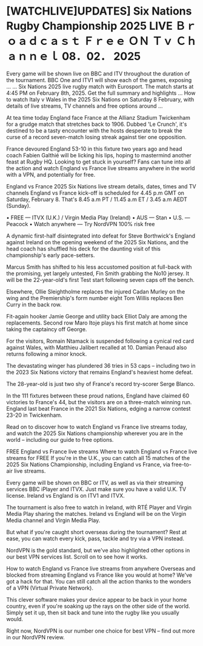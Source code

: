 # [WATCHLIVE]UPDATES] Six Nations Rugby Championship 2025 LIVE Ｂｒｏａｄｃａｓｔ Ｆｒｅｅ ＯＮ Ｔｖ Ｃｈａｎｎｅｌ 08．02． 2025

Every game will be shown live on BBC and ITV throughout the duration of the tournament. BBC One and ITV1 will show each of the games, exposing ... ... Six Nations 2025 live rugby match with Eurosport. The match starts at 4:45 PM on February 8th, 2025. Get the full summary and highlights ...  How to watch Italy v Wales in the 2025 Six Nations on Saturday 8 February, with details of live streams, TV channels and free options around ...

At tea time today England face France at the Allianz Stadium Twickenham for a grudge match that stretches back to 1906. Dubbed 'Le Crunch', it's destined to be a tasty encounter with the hosts desperate to break the curse of a record seven-match losing streak against tier one opposition.

France devoured England 53-10 in this fixture two years ago and head coach Fabien Galthié will be licking his lips, hoping to mastermind another feast at Rugby HQ. Looking to get stuck in yourself? Fans can tune into all the action and watch England vs France live streams anywhere in the world with a VPN, and potentially for free.

England vs France 2025 Six Nations live stream details, dates, times and TV channels
England vs France kick-off is scheduled for 4.45 p.m GMT on Saturday, February 8. That's 8.45 a.m PT / 11.45 a.m ET / 3.45 a.m AEDT (Sunday).

• FREE — ITVX (U.K.) / Virgin Media Play (Ireland)
• AUS — Stan
• U.S. — Peacock
• Watch anywhere — Try NordVPN 100% risk free

A dynamic first-half disintegrated into defeat for Steve Borthwick's England against Ireland on the opening weekend of the 2025 Six Nations, and the head coach has shuffled his deck for the daunting visit of this championship's early pace-setters.

Marcus Smith has shifted to his less accustomed position at full-back with the promising, yet largely untested, Fin Smith grabbing the No10 jersey. It will be the 22-year-old's first Test start following seven caps off the bench.

Elsewhere, Ollie Sleightholme replaces the injured Cadan Murley on the wing and the Premiership's form number eight Tom Willis replaces Ben Curry in the back row.

Fit-again hooker Jamie George and utility back Elliot Daly are among the replacements. Second row Maro Itoje plays his first match at home since taking the captaincy off George.

For the visitors, Romain Ntamack is suspended following a cynical red card against Wales, with Matthieu Jalibert recalled at 10. Damian Penaud also returns following a minor knock.

The devastating winger has plundered 36 tries in 53 caps – including two in the 2023 Six Nations victory that remains England's heaviest home defeat.

The 28-year-old is just two shy of France's record try-scorer Serge Blanco.

In the 111 fixtures between these proud nations, England have claimed 60 victories to France's 44, but the visitors are on a three-match winning run. England last beat France in the 2021 Six Nations, edging a narrow contest 23-20 in Twickenham.

Read on to discover how to watch England vs France live streams today, and watch the 2025 Six Nations championship wherever you are in the world – including our guide to free options.

FREE England vs France live streams
Where to watch England vs France live streams for FREE
If you're in the U.K., you can catch all 15 matches of the 2025 Six Nations Championship, including England vs France, via free-to-air live streams.

Every game will be shown on BBC or ITV, as well as via their streaming services BBC iPlayer and ITVX. Just make sure you have a valid U.K. TV license. Ireland vs England is on ITV1 and ITVX.

The tournament is also free to watch in Ireland, with RTÉ Player and Virgin Media Play sharing the matches. Ireland vs England will be on the Virgin Media channel and Virgin Media Play.

But what if you're caught short overseas during the tournament? Rest at ease, you can watch every kick, pass, tackle and try via a VPN instead.

NordVPN is the gold standard, but we've also highlighted other options in our best VPN services list. Scroll on to see how it works.

How to watch England vs France live streams from anywhere
Overseas and blocked from streaming England vs France like you would at home? We've got a hack for that. You can still catch all the action thanks to the wonders of a VPN (Virtual Private Network).

This clever software makes your device appear to be back in your home country, even if you're soaking up the rays on the other side of the world. Simply set it up, then sit back and tune into the rugby like you usually would.

Right now, NordVPN is our number one choice for best VPN – find out more in our NordVPN review.
